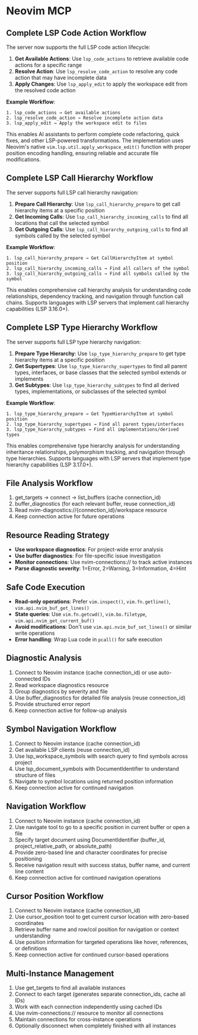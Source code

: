 # Neovim MCP

## Complete LSP Code Action Workflow

The server now supports the full LSP code action lifecycle:

1. **Get Available Actions**: Use `lsp_code_actions` to retrieve available
   code actions for a specific range
2. **Resolve Action**: Use `lsp_resolve_code_action` to resolve any code
   action that may have incomplete data
3. **Apply Changes**: Use `lsp_apply_edit` to apply the workspace edit from
   the resolved code action

**Example Workflow**:

```text
1. lsp_code_actions → Get available actions
2. lsp_resolve_code_action → Resolve incomplete action data
3. lsp_apply_edit → Apply the workspace edit to files
```

This enables AI assistants to perform complete code refactoring, quick fixes,
and other LSP-powered transformations. The implementation uses Neovim's native
`vim.lsp.util.apply_workspace_edit()` function with proper position encoding
handling, ensuring reliable and accurate file modifications.

## Complete LSP Call Hierarchy Workflow

The server supports full LSP call hierarchy navigation:

1. **Prepare Call Hierarchy**: Use `lsp_call_hierarchy_prepare` to get call
   hierarchy items at a specific position
2. **Get Incoming Calls**: Use `lsp_call_hierarchy_incoming_calls` to find all
   locations that call the selected symbol
3. **Get Outgoing Calls**: Use `lsp_call_hierarchy_outgoing_calls` to find all
   symbols called by the selected symbol

**Example Workflow**:

```text
1. lsp_call_hierarchy_prepare → Get CallHierarchyItem at symbol position
2. lsp_call_hierarchy_incoming_calls → Find all callers of the symbol
3. lsp_call_hierarchy_outgoing_calls → Find all symbols called by the symbol
```

This enables comprehensive call hierarchy analysis for understanding code
relationships, dependency tracking, and navigation through function call chains.
Supports languages with LSP servers that implement call hierarchy capabilities
(LSP 3.16.0+).

## Complete LSP Type Hierarchy Workflow

The server supports full LSP type hierarchy navigation:

1. **Prepare Type Hierarchy**: Use `lsp_type_hierarchy_prepare` to get type
   hierarchy items at a specific position
2. **Get Supertypes**: Use `lsp_type_hierarchy_supertypes` to find all parent
   types, interfaces, or base classes that the selected symbol extends or implements
3. **Get Subtypes**: Use `lsp_type_hierarchy_subtypes` to find all derived
   types, implementations, or subclasses of the selected symbol

**Example Workflow**:

```text
1. lsp_type_hierarchy_prepare → Get TypeHierarchyItem at symbol position
2. lsp_type_hierarchy_supertypes → Find all parent types/interfaces
3. lsp_type_hierarchy_subtypes → Find all implementations/derived types
```

This enables comprehensive type hierarchy analysis for understanding inheritance
relationships, polymorphism tracking, and navigation through type hierarchies.
Supports languages with LSP servers that implement type hierarchy capabilities
(LSP 3.17.0+).

## File Analysis Workflow

1. get_targets → connect → list_buffers (cache connection_id)
2. buffer_diagnostics (for each relevant buffer, reuse connection_id)
3. Read nvim-diagnostics://{connection_id}/workspace resource
4. Keep connection active for future operations

## Resource Reading Strategy

- **Use workspace diagnostics**: For project-wide error analysis
- **Use buffer diagnostics**: For file-specific issue investigation
- **Monitor connections**: Use nvim-connections:// to track active instances
- **Parse diagnostic severity**: 1=Error, 2=Warning, 3=Information, 4=Hint

## Safe Code Execution

- **Read-only operations**: Prefer `vim.inspect()`, `vim.fn.getline()`, `vim.api.nvim_buf_get_lines()`
- **State queries**: Use `vim.fn.getcwd()`, `vim.bo.filetype`, `vim.api.nvim_get_current_buf()`
- **Avoid modifications**: Don't use `vim.api.nvim_buf_set_lines()` or similar
  write operations
- **Error handling**: Wrap Lua code in `pcall()` for safe execution

## Diagnostic Analysis

1. Connect to Neovim instance (cache connection_id) or use auto-connected IDs
2. Read workspace diagnostics resource
3. Group diagnostics by severity and file
4. Use buffer_diagnostics for detailed file analysis (reuse connection_id)
5. Provide structured error report
6. Keep connection active for follow-up analysis

## Symbol Navigation Workflow

1. Connect to Neovim instance (cache connection_id)
2. Get available LSP clients (reuse connection_id)
3. Use lsp_workspace_symbols with search query to find symbols across project
4. Use lsp_document_symbols with DocumentIdentifier to understand structure of files
5. Navigate to symbol locations using returned position information
6. Keep connection active for continued navigation

## Navigation Workflow

1. Connect to Neovim instance (cache connection_id)
2. Use navigate tool to go to a specific position in current buffer or open a file
3. Specify target document using DocumentIdentifier (buffer_id,
   project_relative_path, or absolute_path)
4. Provide zero-based line and character coordinates for precise positioning
5. Receive navigation result with success status, buffer name, and current line content
6. Keep connection active for continued navigation operations

## Cursor Position Workflow

1. Connect to Neovim instance (cache connection_id)
2. Use cursor_position tool to get current cursor location with zero-based coordinates
3. Retrieve buffer name and row/col position for navigation or context understanding
4. Use position information for targeted operations like hover, references, or definitions
5. Keep connection active for continued cursor-based operations

## Multi-Instance Management

1. Use get_targets to find all available instances
2. Connect to each target (generates separate connection_ids, cache all IDs)
3. Work with each connection independently using cached IDs
4. Use nvim-connections:// resource to monitor all connections
5. Maintain connections for cross-instance operations
6. Optionally disconnect when completely finished with all instances
